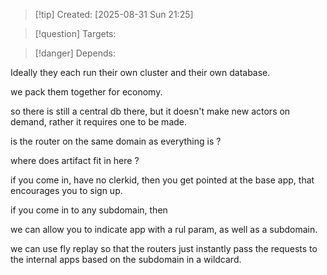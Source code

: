 
>[!tip] Created: [2025-08-31 Sun 21:25]

>[!question] Targets: 

>[!danger] Depends: 

Ideally they each run their own cluster and their own database.

we pack them together for economy.

so there is still a central db there, but it doesn't make new actors on demand, rather it requires one to be made.

is the router on the same domain as everything is ?

where does artifact fit in here ?

if you come in, have no clerkid, then you get pointed at the base app, that encourages you to sign up.

if you come in to any subdomain, then

we can allow you to indicate app with a rul param, as well as a subdomain.

we can use fly replay so that the routers just instantly pass the requests to the internal apps based on the subdomain in a wildcard.